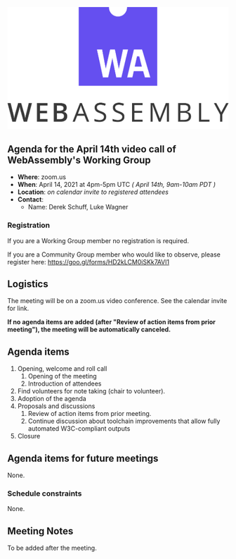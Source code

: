 ![WebAssembly logo](/images/WebAssembly.png)

## Agenda for the April 14th video call of WebAssembly's Working Group

- **Where**: zoom.us
- **When**: April 14, 2021 at 4pm-5pm UTC *( April 14th, 9am-10am PDT )*
- **Location**: *on calendar invite to registered attendees*
- **Contact**:
    - Name: Derek Schuff, Luke Wagner

### Registration

If you are a Working Group member no registration is required.

If you are a Community Group member who would like to observe, please register here: https://goo.gl/forms/HD2kLCM0iSKk7AVl1

## Logistics

The meeting will be on a zoom.us video conference.
See the calendar invite for link.

**If no agenda items are added (after "Review of action items from prior meeting"),
the meeting will be automatically canceled.**

## Agenda items

1. Opening, welcome and roll call
    1. Opening of the meeting
    1. Introduction of attendees
1. Find volunteers for note taking (chair to volunteer).
1. Adoption of the agenda
1. Proposals and discussions
    1. Review of action items from prior meeting.
    1. Continue discussion about toolchain improvements that allow fully automated W3C-compliant outputs
1. Closure

## Agenda items for future meetings

None.

### Schedule constraints

None.

## Meeting Notes

To be added after the meeting.
